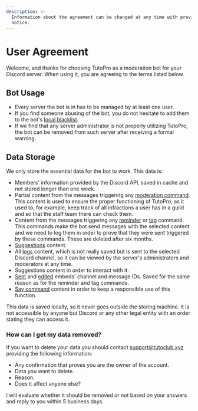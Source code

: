 ```yaml
---
description: >-
  Information about the agreement can be changed at any time with previous
  notice.
---
```


# User Agreement

Welcome, and thanks for choosing TutoPro as a moderation bot for your Discord server. When using it, you are agreeing to the terms listed below.

## Bot Usage

* Every server the bot is in has to be managed by at least one user.
* If you find someone abusing of the bot, you do not hesitate to add them to the bot's [local blacklist](../configuration/modules/blacklist.md).
* If we find that any server administrator is not properly utilizing TutoPro, the bot can be removed from such server after receiving a formal warning.

## Data Storage

We only store the essential data for the bot to work. This data is:

* Members' information provided by the Discord API, saved in cache and not stored longer than one week.
* Partial content from the messages triggering any [moderation command](../commands/moderation.md). This content is used to ensure the proper functioning of TutoPro, as it used to, for example, keep track of all infractions a user has in a guild and so that the staff team there can check them.
* Content from the messages triggering any [reminder](../commands/reminders.md) or [tag](../commands/tags.md) command. This commands make the bot send messages with the selected content and we need to log them in order to prove that they were sent triggered by these commands. These are deleted after six months.
* [Suggestions](../commands/suggestions.md) content.
* All [logs](../configuration/modules/logs.md) content, which is not really saved but is sent to the selected Discord channel, so it can be viewed by the server's administrators and moderators at any time.
* Suggestions content in order to interact with it.
* [Sent](../commands/miscellaneous.md#create-an-embed-100) and [edited](../commands/miscellaneous.md#edit-a-sent-embed-100) embeds' channel and message IDs. Saved for the same reason as for the reminder and tag commands.
* [Say command](../commands/miscellaneous.md#send-a-message-to-a-channel-100) content in order to keep a responsible use of this function.

This data is saved locally, so it never goes outside the storing machine. It is not accessible by anyone but Discord or any other legal entity with an order stating they can access it.

### How can I get my data removed?

If you want to delete your data you should contact support@tutoclub.xyz providing the following information:

* Any confirmation that proves you are the owner of the account.
* Data you want to delete.
* Reason.
* Does it affect anyone else?

I will evaluate whether it should be removed or not based on your answers and reply to you within 5 business days.
